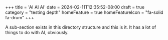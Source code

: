 +++
title = 'AI AI AI'
date = 2024-02-11T12:35:52-08:00
draft = true
category = "testing depth"
homeFeature = true
homeFeatureIcon = "fa-solid fa-drum"
+++

A sub-section exists in this directory structure and this is it. It has a lot of things to do with AI, obviously.
